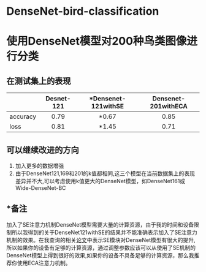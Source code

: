 # DenseNet-bird-classification
# 使用DenseNet模型对200种鸟类图像进行分类
## 在测试集上的表现

|      | Desnet-121 | *Densenet-121withSE | Densenet-201withECA |
| :--- | :---: | :---: | :---: |
| accuracy | 0.79 | *0.67 | 0.85 |
| loss | 0.81 | *1.45 | 0.71 |

## 可以继续改进的方向
1. 加入更多的数据增强
2. 由于DenseNet121,169和201的k值都相同,这三个模型在当前数据集上的表现差异并不大,可以考虑使用k值更大的DenseNet模型，如DenseNet161或Wide-DenseNet-BC

## *备注
加入了SE注意力机制DenseNet模型需要大量的计算资源，由于我的时间和设备限制所以我得到的关于DenseNet121withSE的结果并不能准确表示加入了SE注意力机制的效果。在我查询的相关[论文](https://www.sciencedirect.com/science/article/abs/pii/S195903182100141X)中表示SE模块对DenseNet模型有很大的提升,所以如果你的设备有足够的计算资源，通过调整参数应该可以从使用了SE机制的DenseNet模型上得到很好的效果,如果你的设备不具备足够的计算资源，那么我推荐你使用ECA注意力机制。